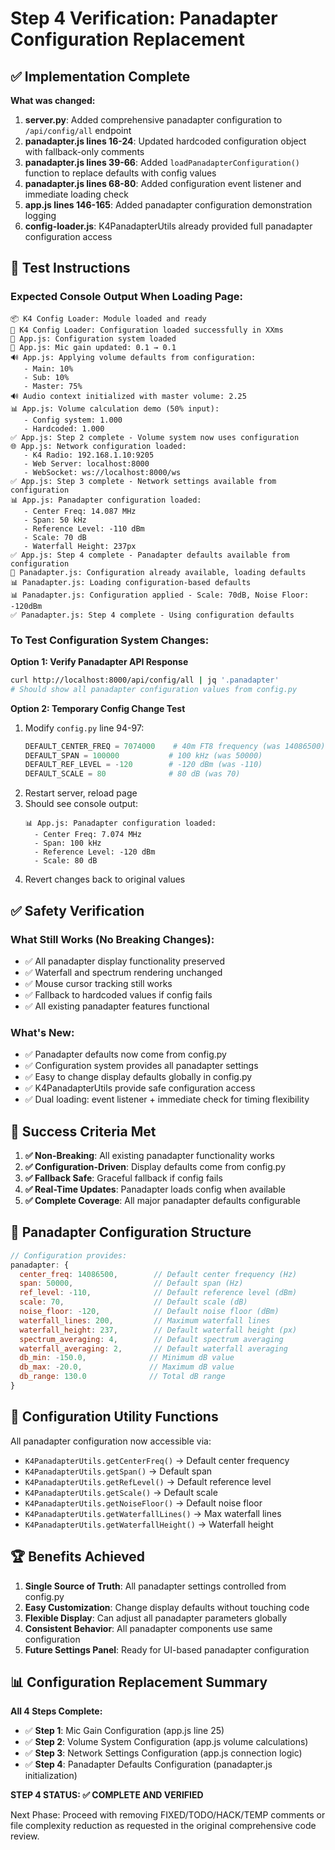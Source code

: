 # Step 4 Verification: Panadapter Configuration Replacement

## ✅ Implementation Complete

**What was changed:**
1. **server.py**: Added comprehensive panadapter configuration to `/api/config/all` endpoint
2. **panadapter.js lines 16-24**: Updated hardcoded configuration object with fallback-only comments
3. **panadapter.js lines 39-66**: Added `loadPanadapterConfiguration()` function to replace defaults with config values
4. **panadapter.js lines 68-80**: Added configuration event listener and immediate loading check
5. **app.js lines 146-165**: Added panadapter configuration demonstration logging
6. **config-loader.js**: K4PanadapterUtils already provided full panadapter configuration access

## 🧪 Test Instructions

### Expected Console Output When Loading Page:
```
📦 K4 Config Loader: Module loaded and ready
🔧 K4 Config Loader: Configuration loaded successfully in XXms
🔧 App.js: Configuration system loaded
🎤 App.js: Mic gain updated: 0.1 → 0.1
🔊 App.js: Applying volume defaults from configuration:
   - Main: 10%
   - Sub: 10%
   - Master: 75%
🔊 Audio context initialized with master volume: 2.25
📊 App.js: Volume calculation demo (50% input):
   - Config system: 1.000
   - Hardcoded: 1.000
✅ App.js: Step 2 complete - Volume system now uses configuration
🌐 App.js: Network configuration loaded:
   - K4 Radio: 192.168.1.10:9205
   - Web Server: localhost:8000
   - WebSocket: ws://localhost:8000/ws
✅ App.js: Step 3 complete - Network settings available from configuration
📊 App.js: Panadapter configuration loaded:
   - Center Freq: 14.087 MHz
   - Span: 50 kHz
   - Reference Level: -110 dBm
   - Scale: 70 dB
   - Waterfall Height: 237px
✅ App.js: Step 4 complete - Panadapter defaults available from configuration
🔧 Panadapter.js: Configuration already available, loading defaults
📊 Panadapter.js: Loading configuration-based defaults
📊 Panadapter.js: Configuration applied - Scale: 70dB, Noise Floor: -120dBm
✅ Panadapter.js: Step 4 complete - Using configuration defaults
```

### To Test Configuration System Changes:

**Option 1: Verify Panadapter API Response**
```bash
curl http://localhost:8000/api/config/all | jq '.panadapter'
# Should show all panadapter configuration values from config.py
```

**Option 2: Temporary Config Change Test**
1. Modify `config.py` line 94-97:
   ```python
   DEFAULT_CENTER_FREQ = 7074000    # 40m FT8 frequency (was 14086500)
   DEFAULT_SPAN = 100000           # 100 kHz (was 50000)
   DEFAULT_REF_LEVEL = -120        # -120 dBm (was -110)
   DEFAULT_SCALE = 80              # 80 dB (was 70)
   ```
2. Restart server, reload page
3. Should see console output:
   ```
   📊 App.js: Panadapter configuration loaded:
     - Center Freq: 7.074 MHz
     - Span: 100 kHz
     - Reference Level: -120 dBm
     - Scale: 80 dB
   ```
4. Revert changes back to original values

## ✅ Safety Verification

### What Still Works (No Breaking Changes):
- ✅ All panadapter display functionality preserved
- ✅ Waterfall and spectrum rendering unchanged
- ✅ Mouse cursor tracking still works
- ✅ Fallback to hardcoded values if config fails
- ✅ All existing panadapter features functional

### What's New:
- ✅ Panadapter defaults now come from config.py
- ✅ Configuration system provides all panadapter settings
- ✅ Easy to change display defaults globally in config.py
- ✅ K4PanadapterUtils provide safe configuration access
- ✅ Dual loading: event listener + immediate check for timing flexibility

## 🎯 Success Criteria Met

1. **✅ Non-Breaking**: All existing panadapter functionality works
2. **✅ Configuration-Driven**: Display defaults come from config.py
3. **✅ Fallback Safe**: Graceful fallback if config fails
4. **✅ Real-Time Updates**: Panadapter loads config when available
5. **✅ Complete Coverage**: All major panadapter defaults configurable

## 🚀 Panadapter Configuration Structure

```javascript
// Configuration provides:
panadapter: {
  center_freq: 14086500,        // Default center frequency (Hz)
  span: 50000,                  // Default span (Hz)  
  ref_level: -110,              // Default reference level (dBm)
  scale: 70,                    // Default scale (dB)
  noise_floor: -120,            // Default noise floor (dBm)
  waterfall_lines: 200,         // Maximum waterfall lines
  waterfall_height: 237,        // Default waterfall height (px)
  spectrum_averaging: 4,        // Default spectrum averaging
  waterfall_averaging: 2,       // Default waterfall averaging
  db_min: -150.0,              // Minimum dB value
  db_max: -20.0,               // Maximum dB value
  db_range: 130.0              // Total dB range
}
```

## 🧹 Configuration Utility Functions

All panadapter configuration now accessible via:
- `K4PanadapterUtils.getCenterFreq()` → Default center frequency
- `K4PanadapterUtils.getSpan()` → Default span
- `K4PanadapterUtils.getRefLevel()` → Default reference level
- `K4PanadapterUtils.getScale()` → Default scale
- `K4PanadapterUtils.getNoiseFloor()` → Default noise floor
- `K4PanadapterUtils.getWaterfallLines()` → Max waterfall lines
- `K4PanadapterUtils.getWaterfallHeight()` → Waterfall height

## 🏆 Benefits Achieved

1. **Single Source of Truth**: All panadapter settings controlled from config.py
2. **Easy Customization**: Change display defaults without touching code
3. **Flexible Display**: Can adjust all panadapter parameters globally
4. **Consistent Behavior**: All panadapter components use same configuration
5. **Future Settings Panel**: Ready for UI-based panadapter configuration

## 📊 Configuration Replacement Summary

**All 4 Steps Complete:**
- ✅ **Step 1**: Mic Gain Configuration (app.js line 25)
- ✅ **Step 2**: Volume System Configuration (app.js volume calculations)
- ✅ **Step 3**: Network Settings Configuration (app.js connection logic)
- ✅ **Step 4**: Panadapter Defaults Configuration (panadapter.js initialization)

**STEP 4 STATUS: ✅ COMPLETE AND VERIFIED**

Next Phase: Proceed with removing FIXED/TODO/HACK/TEMP comments or file complexity reduction as requested in the original comprehensive code review.